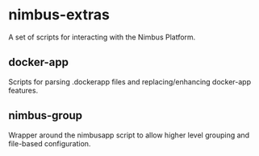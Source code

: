 # nimbus-extras

A set of scripts for interacting with the Nimbus Platform.

## docker-app

Scripts for parsing .dockerapp files and replacing/enhancing docker-app features.

## nimbus-group

Wrapper around the nimbusapp script to allow higher level grouping and file-based configuration.
